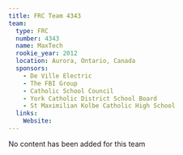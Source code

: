 ```yaml
---
title: FRC Team 4343
team:
  type: FRC
  number: 4343
  name: MaxTech
  rookie_year: 2012
  location: Aurora, Ontario, Canada
  sponsors:
    - De Ville Electric
    - The FBI Group
    - Catholic School Council
    - York Catholic District School Board
    - St Maximilian Kolbe Catholic High School
  links:
    Website: 
---
```

No content has been added for this team